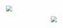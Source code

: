 ![](https://images-ext-1.discordapp.net/external/SFnj_l9sXAIX6ZHUxxbOpHaUTEbcD0wuorAkDUpUiFQ/%3Fcb%3D20221107225636/https/static.wikia.nocookie.net/phighting/images/5/5e/Classrenderboombox1.png/revision/latest/scale-to-width-down/1000?format=webp&width=355&height=355)

⠀⠀⠀⠀⠀⠀⠀⠀⠀⠀⠀⠀![](https://komarev.com/ghpvc/?username=boomboxxing&label=ponytowners&color=68A118&style=plastic)

